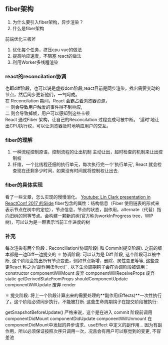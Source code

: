 ## fiber架构
1. 为什么要引入fiber架构，异步渲染？
2. 什么是fiber架构


前端优化三板斧
1. 优化每个任务，挤压cpu   vue的做法
2. 提高响应速度，不阻塞    react的做法
3. 利用Worker多线程渲染

### react的reconcilation协调
也即diff阶段，也可以说是虚拟dom阶段,react目前是同步渲染，找出需要变动的节点，然后同步更新他们，一气呵成。     
在 Reconcilation 期间，React 会霸占着浏览器资源，     
一 则会导致用户触发的事件得不到响应,      
二 则会导致掉帧，用户可以感知到这些卡顿     
React 通过Fiber 架构，让自己的Reconcilation 过程变成可被中断。 '适时'地让出CPU执行权，可以让浏览器及时地响应用户的交互。


### fiber的理解
1. 一种流程控制原语，控制流程的让出机制
    主动让出，超时检查的机制来让出控制权
2. 纤维，一个比线程还细的执行单元，每次执行完一个'执行单元', React 就会检查现在还剩多少时间，如果没有时间就将控制权让出去.


### fiber的具体实现
看了一些文章，怎么实现的慢慢消化。
[Youtube: Lin Clark presentation in ReactConf 2017 的Slide](https://user-gold-cdn.xitu.io/2019/10/21/16deecce3162b355?imageView2/0/w/1280/h/960/format/webp/ignore-error/1)
fiber包含的属性：结构信息（Fiber 使用链表的形式来表示节点在树中的定位），节点信息，节点的状态，副作用，alternate（代替）指向旧树的同等节点。会构建一颗新的树(官方称为workInProgress tree，WIP树)，可以认为是一颗表示当前工作进度的树  

### 补充
每次渲染有两个阶段：Reconciliation(协调阶段) 和 Commit(提交阶段).
之前的版本都是一边Diff一边提交的
⚛️ 协调阶段: 可以认为是 Diff 阶段, 这个阶段可以被中断, 这个阶段会找出所有节点变更，例如节点新增、删除、属性变更等等, 这些变更React 称之为'副作用(Effect)' . 以下生命周期钩子会在协调阶段被调用：
constructor
componentWillMount 废弃
componentWillReceiveProps 废弃
static getDerivedStateFromProps
shouldComponentUpdate
componentWillUpdate 废弃
render

⚛️ 提交阶段: 将上一个阶段计算出来的需要处理的**副作用(Effects)**一次性执行了。这个阶段必须同步执行，不能被打断. 这些生命周期钩子在提交阶段被执行:

getSnapshotBeforeUpdate() 严格来说，这个是在进入 commit 阶段前调用
componentDidMount
componentDidUpdate
componentWillUnmount
在componentDidMount中发起的异步请求、useEffect 中定义的副作用... 因为有副作用，所以必须保证按照次序只调用一次，况且会有用户可以察觉到的变更, 不容差池



